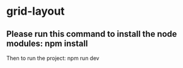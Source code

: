 # grid-layout
Please run this command to install the node modules: npm install 
---------------------------------------
Then to run the project: npm run dev
